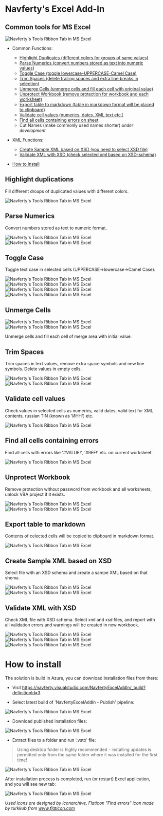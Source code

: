 # Navferty's Excel Add-In

## Common tools for MS Excel ##

![Navferty's Tools Ribbon Tab in MS Excel](images/NavfertyToolsRibbonEn.png)


* Common Functions:
    * [Highlight Duplicates (different colors for groups of same values)](#highlight-duplications)
    * [Parse Numerics (convert numbers stored as text into numeric values)](#parse-numerics)
    * [Toggle Case (toggle lowercase-UPPERCASE-Camel Case)](#toggle-case)
    * [Trim Spaces (delete trailing spaces and extra line breaks in selection)](#trim-spaces)
    * [Unmerge Cells (unmerge cells and fill each cell with original value)](#unmerge-cells)
    * [Unprotect Workbook (remove protection for workbook and each worksheet)](#unprotect-workbook)
    * [Export table to markdown (table in markdown format will be placed to clipboard)](#export-table-to-markdown)
    * [Validate cell values (numerics, dates, XML text etc.)](#validate-cell-values)
    * [Find all cells containing errors on sheet](#find-all-cells-containing-errors)
    * Cut Names (make commonly used names shorter) *under development*

* [XML Functions:]()
    * [Create Sample XML based on XSD (you need to select XSD file)](#create-sample-xml-based-on-xsd)
    * [Validate XML with XSD (check selected xml based on XSD-schema)](#validate-xml-with-xsd)

* [How to install](#how-to-install)

## Highlight duplications ##
Fill different droups of duplicated values with different colors.

![Navferty's Tools Ribbon Tab in MS Excel](images/Duplicates.png)


## Parse Numerics ##
Convert numbers stored as text to numeric format.

![Navferty's Tools Ribbon Tab in MS Excel](images/ParseNumerics1.png)
![Navferty's Tools Ribbon Tab in MS Excel](images/ParseNumerics2.png)


## Toggle Case ##
Toggle text case in selected cells (UPPERCASE->lowercase->Camel Case).

![Navferty's Tools Ribbon Tab in MS Excel](images/ToggleCase1.png)
![Navferty's Tools Ribbon Tab in MS Excel](images/ToggleCase2.png)
![Navferty's Tools Ribbon Tab in MS Excel](images/ToggleCase3.png)
![Navferty's Tools Ribbon Tab in MS Excel](images/ToggleCase4.png)


## Unmerge Cells ##
![Navferty's Tools Ribbon Tab in MS Excel](images/Unmerge1.png)
![Navferty's Tools Ribbon Tab in MS Excel](images/Unmerge2.png)

Unmerge cells and fill each cell of merge area with initial value.


## Trim Spaces ##
Trim spaces in text values, remove extra space symbols and new line symbols. Delete values in empty cells.

![Navferty's Tools Ribbon Tab in MS Excel](images/TrimSpaces1.png)
![Navferty's Tools Ribbon Tab in MS Excel](images/TrimSpaces2.png)


## Validate cell values ##
Check values in selected cells as numerics, valid dates, valid text for XML contents, russian TIN (known as 'ИНН') etc.

![Navferty's Tools Ribbon Tab in MS Excel](images/Validate.png)


## Find all cells containing errors ##
Find all cells with errors like '#VALUE!', '#REF!' etc. on current worksheet.

![Navferty's Tools Ribbon Tab in MS Excel](images/FindErrorValues.png)


## Unprotect Workbook ##
Remove protection without password from workbook and all worksheets, unlock VBA project if it exists.

![Navferty's Tools Ribbon Tab in MS Excel](images/Unprotect1.png)
![Navferty's Tools Ribbon Tab in MS Excel](images/Unprotect2.png)


## Export table to markdown ##
Contents of celected cells will be copied to clipboard in markdown format.

![Navferty's Tools Ribbon Tab in MS Excel](images/ExportToMarkdown.png)


## Create Sample XML based on XSD ##
Select file with an XSD schema and create a sampe XML based on that shema.

![Navferty's Tools Ribbon Tab in MS Excel](images/SampleXml1.png)
![Navferty's Tools Ribbon Tab in MS Excel](images/SampleXml2.png)



## Validate XML with XSD ##
Check XML file with XSD schema. Select xml and xsd files, and report with all validation errors and warnings will be created in new workbook.

![Navferty's Tools Ribbon Tab in MS Excel](images/ValidateXml1.png)
![Navferty's Tools Ribbon Tab in MS Excel](images/ValidateXml2.png)
![Navferty's Tools Ribbon Tab in MS Excel](images/ValidateXml3.png)


# How to install #

The solution is build in Azure, you can download installation files from there:

* Visit https://navferty.visualstudio.com/NavfertyExcelAddIn/_build?definitionId=3

* Select latest build of 'NavfertyExcelAddIn - Publish' pipeline:

![Navferty's Tools Ribbon Tab in MS Excel](images/Install1.png)

* Download published installation files:

![Navferty's Tools Ribbon Tab in MS Excel](images/Install2.png)

* Extract files to a folder and run '.vsto' file:

> Using desktop folder is highly recommended - installing updates
> is permitted only from the same folder where it was installed
> for the first time!

![Navferty's Tools Ribbon Tab in MS Excel](images/Install3.png)

After installation process is completed, run (or restart) Excel application, and you will see new tab:

![Navferty's Tools Ribbon Tab in MS Excel](images/Install4.png)

*Used icons are designed by iconarchive, Flaticon*
*"Find errors" icon made by turkkub from www.flaticon.com*
